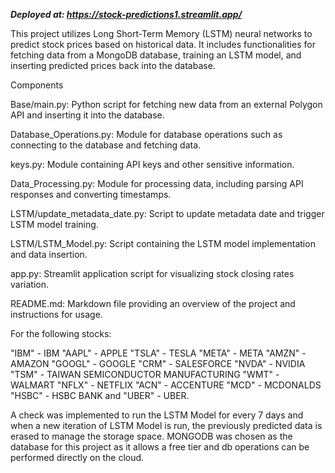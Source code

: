 _**Deployed at: https://stock-predictions1.streamlit.app/**_

This project utilizes Long Short-Term Memory (LSTM) neural networks to predict stock prices based on historical data. It includes functionalities for fetching data from a MongoDB database, training an LSTM model, and inserting predicted prices back into the database.

Components

Base/main.py: Python script for fetching new data from an external Polygon API and inserting it into the database.

Database_Operations.py: Module for database operations such as connecting to the database and fetching data.

keys.py: Module containing API keys and other sensitive information.

Data_Processing.py: Module for processing data, including parsing API responses and converting timestamps.

LSTM/update_metadata_date.py: Script to update metadata date and trigger LSTM model training.

LSTM/LSTM_Model.py: Script containing the LSTM model implementation and data insertion.

app.py: Streamlit application script for visualizing stock closing rates variation.

README.md: Markdown file providing an overview of the project and instructions for usage.

For the following stocks:

"IBM"  - IBM
"AAPL" - APPLE
"TSLA" - TESLA
"META" - META
"AMZN" - AMAZON
"GOOGL" - GOOGLE
"CRM" - SALESFORCE
"NVDA" - NVIDIA
"TSM" - TAIWAN SEMICONDUCTOR MANUFACTURING
"WMT" - WALMART
"NFLX" - NETFLIX
"ACN" - ACCENTURE
"MCD" - MCDONALDS
"HSBC" - HSBC BANK and
"UBER" - UBER. 

A check was implemented to run the LSTM Model for every 7 days and when a new iteration of LSTM Model is run, the previously predicted data is erased to manage the storage space. MONGODB was chosen as the database for this project as it allows a free tier and db operations can be performed directly on the cloud. 


